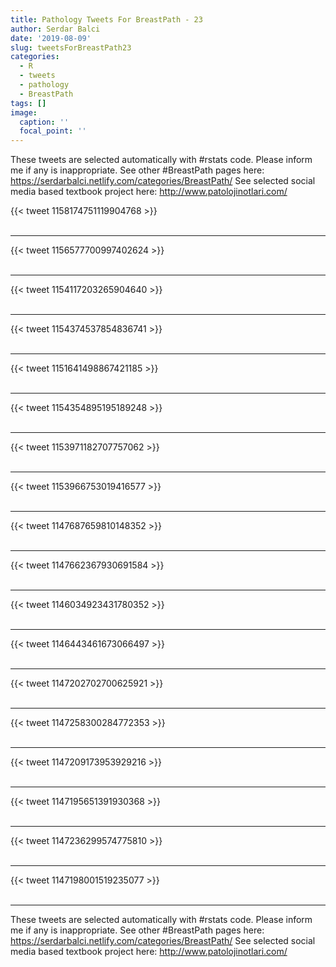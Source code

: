 ```yaml
---
title: Pathology Tweets For BreastPath - 23
author: Serdar Balci
date: '2019-08-09'
slug: tweetsForBreastPath23
categories:
  - R
  - tweets
  - pathology
  - BreastPath
tags: []
image:
  caption: ''
  focal_point: ''
---
```



These tweets are selected automatically with #rstats code. Please inform me if any is inappropriate.
See other #BreastPath pages here: https://serdarbalci.netlify.com/categories/BreastPath/ 
See selected social media based textbook project here: http://www.patolojinotlari.com/

{{< tweet 1158174751119904768 >}}
<br>
<br>
<hr>
{{< tweet 1156577700997402624 >}}
<br>
<br>
<hr>
{{< tweet 1154117203265904640 >}}
<br>
<br>
<hr>
{{< tweet 1154374537854836741 >}}
<br>
<br>
<hr>
{{< tweet 1151641498867421185 >}}
<br>
<br>
<hr>
{{< tweet 1154354895195189248 >}}
<br>
<br>
<hr>
{{< tweet 1153971182707757062 >}}
<br>
<br>
<hr>
{{< tweet 1153966753019416577 >}}
<br>
<br>
<hr>
{{< tweet 1147687659810148352 >}}
<br>
<br>
<hr>
{{< tweet 1147662367930691584 >}}
<br>
<br>
<hr>
{{< tweet 1146034923431780352 >}}
<br>
<br>
<hr>
{{< tweet 1146443461673066497 >}}
<br>
<br>
<hr>
{{< tweet 1147202702700625921 >}}
<br>
<br>
<hr>
{{< tweet 1147258300284772353 >}}
<br>
<br>
<hr>
{{< tweet 1147209173953929216 >}}
<br>
<br>
<hr>
{{< tweet 1147195651391930368 >}}
<br>
<br>
<hr>
{{< tweet 1147236299574775810 >}}
<br>
<br>
<hr>
{{< tweet 1147198001519235077 >}}
<br>
<br>
<hr>


These tweets are selected automatically with #rstats code. Please inform me if any is inappropriate.
See other #BreastPath pages here: https://serdarbalci.netlify.com/categories/BreastPath/ 
See selected social media based textbook project here: http://www.patolojinotlari.com/
